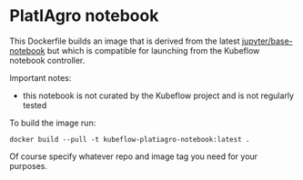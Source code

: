 # PlatIAgro notebook

This Dockerfile builds an image that is derived from the latest [jupyter/base-notebook](https://jupyter-docker-stacks.readthedocs.io/en/latest/using/selecting.html#jupyter-base-notebook) but which is compatible for launching from the Kubeflow notebook controller.

Important notes:
* this notebook is not curated by the Kubeflow project and is not regularly tested

To build the image run:
```
docker build --pull -t kubeflow-platiagro-notebook:latest .
```
Of course specify whatever repo and image tag you need for your purposes.
